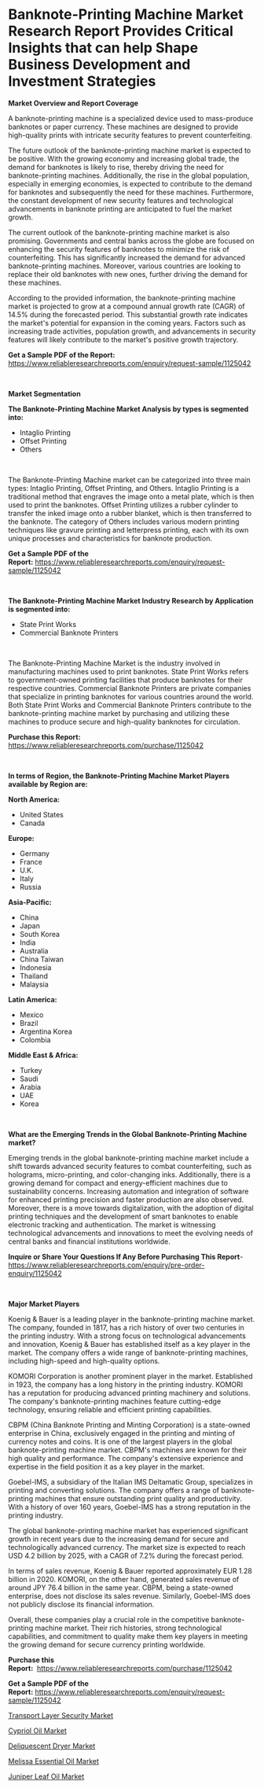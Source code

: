 <p><h1>Banknote-Printing Machine Market Research Report Provides Critical Insights that can help Shape Business Development and Investment Strategies</h1></p><p><strong>Market Overview and Report Coverage</strong></p>
<p><p>A banknote-printing machine is a specialized device used to mass-produce banknotes or paper currency. These machines are designed to provide high-quality prints with intricate security features to prevent counterfeiting.</p><p>The future outlook of the banknote-printing machine market is expected to be positive. With the growing economy and increasing global trade, the demand for banknotes is likely to rise, thereby driving the need for banknote-printing machines. Additionally, the rise in the global population, especially in emerging economies, is expected to contribute to the demand for banknotes and subsequently the need for these machines. Furthermore, the constant development of new security features and technological advancements in banknote printing are anticipated to fuel the market growth.</p><p>The current outlook of the banknote-printing machine market is also promising. Governments and central banks across the globe are focused on enhancing the security features of banknotes to minimize the risk of counterfeiting. This has significantly increased the demand for advanced banknote-printing machines. Moreover, various countries are looking to replace their old banknotes with new ones, further driving the demand for these machines.</p><p>According to the provided information, the banknote-printing machine market is projected to grow at a compound annual growth rate (CAGR) of 14.5% during the forecasted period. This substantial growth rate indicates the market's potential for expansion in the coming years. Factors such as increasing trade activities, population growth, and advancements in security features will likely contribute to the market's positive growth trajectory.</p></p>
<p><strong>Get a Sample PDF of the Report:</strong> <a href="https://www.reliableresearchreports.com/enquiry/request-sample/1125042">https://www.reliableresearchreports.com/enquiry/request-sample/1125042</a></p>
<p>&nbsp;</p>
<p><strong>Market Segmentation</strong></p>
<p><strong>The Banknote-Printing Machine Market Analysis by types is segmented into:</strong></p>
<p><ul><li>Intaglio Printing</li><li>Offset Printing</li><li>Others</li></ul></p>
<p>&nbsp;</p>
<p><p>The Banknote-Printing Machine market can be categorized into three main types: Intaglio Printing, Offset Printing, and Others. Intaglio Printing is a traditional method that engraves the image onto a metal plate, which is then used to print the banknotes. Offset Printing utilizes a rubber cylinder to transfer the inked image onto a rubber blanket, which is then transferred to the banknote. The category of Others includes various modern printing techniques like gravure printing and letterpress printing, each with its own unique processes and characteristics for banknote production.</p></p>
<p><strong>Get a Sample PDF of the Report:</strong>&nbsp;<a href="https://www.reliableresearchreports.com/enquiry/request-sample/1125042">https://www.reliableresearchreports.com/enquiry/request-sample/1125042</a></p>
<p>&nbsp;</p>
<p><strong>The Banknote-Printing Machine Market Industry Research by Application is segmented into:</strong></p>
<p><ul><li>State Print Works</li><li>Commercial Banknote Printers</li></ul></p>
<p>&nbsp;</p>
<p><p>The Banknote-Printing Machine Market is the industry involved in manufacturing machines used to print banknotes. State Print Works refers to government-owned printing facilities that produce banknotes for their respective countries. Commercial Banknote Printers are private companies that specialize in printing banknotes for various countries around the world. Both State Print Works and Commercial Banknote Printers contribute to the banknote-printing machine market by purchasing and utilizing these machines to produce secure and high-quality banknotes for circulation.</p></p>
<p><strong>Purchase this Report:</strong>&nbsp; <a href="https://www.reliableresearchreports.com/purchase/1125042">https://www.reliableresearchreports.com/purchase/1125042</a></p>
<p>&nbsp;</p>
<p><strong>In terms of Region, the Banknote-Printing Machine Market Players available by Region are:</strong></p>
<p>
    <p> <strong> North America: </strong>
        <ul>
            <li>United States</li>
            <li>Canada</li>
        </ul>
        </p> 
    <p> <strong> Europe: </strong>
        <ul>
            <li>Germany</li>
            <li>France</li>
            <li>U.K.</li>
            <li>Italy</li>
            <li>Russia</li>
        </ul>
        </p> 
    <p> <strong> Asia-Pacific: </strong>
        <ul>
            <li>China</li>
            <li>Japan</li>
            <li>South Korea</li>
            <li>India</li>
            <li>Australia</li>
            <li>China Taiwan</li>
            <li>Indonesia</li>
            <li>Thailand</li>
            <li>Malaysia</li>
        </ul>
        </p> 
    <p> <strong> Latin America: </strong>
        <ul>
            <li>Mexico</li>
            <li>Brazil</li>
            <li>Argentina Korea</li>
            <li>Colombia</li>
        </ul>
        </p> 
    <p> <strong> Middle East & Africa: </strong>
        <ul>
            <li>Turkey</li>
            <li>Saudi</li>
            <li>Arabia</li>
            <li>UAE</li>
            <li>Korea</li>
        </ul>
    </p>
    </p>
<p>&nbsp;</p>
<p><strong>What are the Emerging Trends in the Global Banknote-Printing Machine market?</strong></p>
<p><p>Emerging trends in the global banknote-printing machine market include a shift towards advanced security features to combat counterfeiting, such as holograms, micro-printing, and color-changing inks. Additionally, there is a growing demand for compact and energy-efficient machines due to sustainability concerns. Increasing automation and integration of software for enhanced printing precision and faster production are also observed. Moreover, there is a move towards digitalization, with the adoption of digital printing techniques and the development of smart banknotes to enable electronic tracking and authentication. The market is witnessing technological advancements and innovations to meet the evolving needs of central banks and financial institutions worldwide.</p></p>
<p><strong>Inquire or Share Your Questions If Any Before Purchasing This Report</strong>- <a href="https://www.reliableresearchreports.com/enquiry/pre-order-enquiry/1125042">https://www.reliableresearchreports.com/enquiry/pre-order-enquiry/1125042</a></p>
<p>&nbsp;</p>
<p><strong>Major Market Players</strong></p>
<p><p>Koenig & Bauer is a leading player in the banknote-printing machine market. The company, founded in 1817, has a rich history of over two centuries in the printing industry. With a strong focus on technological advancements and innovation, Koenig & Bauer has established itself as a key player in the market. The company offers a wide range of banknote-printing machines, including high-speed and high-quality options.</p><p>KOMORI Corporation is another prominent player in the market. Established in 1923, the company has a long history in the printing industry. KOMORI has a reputation for producing advanced printing machinery and solutions. The company's banknote-printing machines feature cutting-edge technology, ensuring reliable and efficient printing capabilities.</p><p>CBPM (China Banknote Printing and Minting Corporation) is a state-owned enterprise in China, exclusively engaged in the printing and minting of currency notes and coins. It is one of the largest players in the global banknote-printing machine market. CBPM's machines are known for their high quality and performance. The company's extensive experience and expertise in the field position it as a key player in the market.</p><p>Goebel-IMS, a subsidiary of the Italian IMS Deltamatic Group, specializes in printing and converting solutions. The company offers a range of banknote-printing machines that ensure outstanding print quality and productivity. With a history of over 160 years, Goebel-IMS has a strong reputation in the printing industry.</p><p>The global banknote-printing machine market has experienced significant growth in recent years due to the increasing demand for secure and technologically advanced currency. The market size is expected to reach USD 4.2 billion by 2025, with a CAGR of 7.2% during the forecast period.</p><p>In terms of sales revenue, Koenig & Bauer reported approximately EUR 1.28 billion in 2020. KOMORI, on the other hand, generated sales revenue of around JPY 76.4 billion in the same year. CBPM, being a state-owned enterprise, does not disclose its sales revenue. Similarly, Goebel-IMS does not publicly disclose its financial information.</p><p>Overall, these companies play a crucial role in the competitive banknote-printing machine market. Their rich histories, strong technological capabilities, and commitment to quality make them key players in meeting the growing demand for secure currency printing worldwide.</p></p>
<p><strong>Purchase this Report:</strong>&nbsp;&nbsp;<a href="https://www.reliableresearchreports.com/purchase/1125042">https://www.reliableresearchreports.com/purchase/1125042</a></p>
<p></p>
<p><strong>Get a Sample PDF of the Report:</strong>&nbsp;<a href="https://www.reliableresearchreports.com/enquiry/request-sample/1125042">https://www.reliableresearchreports.com/enquiry/request-sample/1125042</a></p>
<p><p><a href="https://medium.com/@tonikuhic/transport-layer-security-market-size-growth-forecast-2023-2030-561f95528fb7">Transport Layer Security Market</a></p><p><a href="https://www.linkedin.com/pulse/cypriol-oil-market-size-share-global-analysis-report-2023-jz2jf/">Cypriol Oil Market</a></p><p><a href="https://medium.com/@loretadervishi2013/deliquescent-dryer-market-size-growth-forecast-2023-2030-e0de5be63d15">Deliquescent Dryer Market</a></p><p><a href="https://www.linkedin.com/pulse/melissa-essential-oil-market-research-report-provides-thorough-l0quf/">Melissa Essential Oil Market</a></p><p><a href="https://www.linkedin.com/pulse/juniper-leaf-oil-market-challenges-opportunities-growth-c1wnf/">Juniper Leaf Oil Market</a></p></p>
